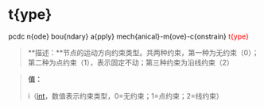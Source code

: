 # t{ype}
pcdc n{ode} bou{ndary} a{pply} mech{anical}-m{ove}-c{onstrain} <span style='color: red;'>t{ype}</span>
> **描述：**节点的运动方向约束类型。共两种约束，第一种为无约束（0）；第二种为点约束（1），表示固定不动；第三种约束为沿线约束（2）

> 
> **值：**
> 
> i（[int](数据类型/int/)，数值表示约束类型，0=无约束；1=点约束；2=线约束）


